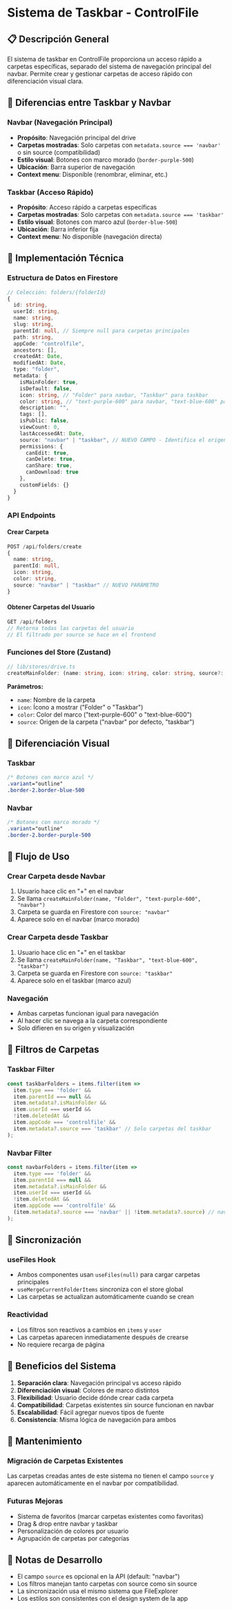 # Sistema de Taskbar - ControlFile

## 📋 Descripción General

El sistema de taskbar en ControlFile proporciona un acceso rápido a carpetas específicas, separado del sistema de navegación principal del navbar. Permite crear y gestionar carpetas de acceso rápido con diferenciación visual clara.

## 🎯 Diferencias entre Taskbar y Navbar

### **Navbar (Navegación Principal)**
- **Propósito**: Navegación principal del drive
- **Carpetas mostradas**: Solo carpetas con `metadata.source === 'navbar'` o sin source (compatibilidad)
- **Estilo visual**: Botones con marco morado (`border-purple-500`)
- **Ubicación**: Barra superior de navegación
- **Context menu**: Disponible (renombrar, eliminar, etc.)

### **Taskbar (Acceso Rápido)**
- **Propósito**: Acceso rápido a carpetas específicas
- **Carpetas mostradas**: Solo carpetas con `metadata.source === 'taskbar'`
- **Estilo visual**: Botones con marco azul (`border-blue-500`)
- **Ubicación**: Barra inferior fija
- **Context menu**: No disponible (navegación directa)

## 🔧 Implementación Técnica

### **Estructura de Datos en Firestore**

```typescript
// Colección: folders/{folderId}
{
  id: string,
  userId: string,
  name: string,
  slug: string,
  parentId: null, // Siempre null para carpetas principales
  path: string,
  appCode: "controlfile",
  ancestors: [],
  createdAt: Date,
  modifiedAt: Date,
  type: "folder",
  metadata: {
    isMainFolder: true,
    isDefault: false,
    icon: string, // "Folder" para navbar, "Taskbar" para taskbar
    color: string, // "text-purple-600" para navbar, "text-blue-600" para taskbar
    description: "",
    tags: [],
    isPublic: false,
    viewCount: 0,
    lastAccessedAt: Date,
    source: "navbar" | "taskbar", // NUEVO CAMPO - Identifica el origen
    permissions: {
      canEdit: true,
      canDelete: true,
      canShare: true,
      canDownload: true
    },
    customFields: {}
  }
}
```

### **API Endpoints**

#### Crear Carpeta
```typescript
POST /api/folders/create
{
  name: string,
  parentId: null,
  icon: string,
  color: string,
  source: "navbar" | "taskbar" // NUEVO PARÁMETRO
}
```

#### Obtener Carpetas del Usuario
```typescript
GET /api/folders
// Retorna todas las carpetas del usuario
// El filtrado por source se hace en el frontend
```

### **Funciones del Store (Zustand)**

```typescript
// lib/stores/drive.ts
createMainFolder: (name: string, icon: string, color: string, source?: string) => string
```

**Parámetros:**
- `name`: Nombre de la carpeta
- `icon`: Ícono a mostrar ("Folder" o "Taskbar")
- `color`: Color del marco ("text-purple-600" o "text-blue-600")
- `source`: Origen de la carpeta ("navbar" por defecto, "taskbar")

## 🎨 Diferenciación Visual

### **Taskbar**
```css
/* Botones con marco azul */
.variant="outline"
.border-2.border-blue-500
```

### **Navbar**
```css
/* Botones con marco morado */
.variant="outline"
.border-2.border-purple-500
```

## 🔄 Flujo de Uso

### **Crear Carpeta desde Navbar**
1. Usuario hace clic en "+" en el navbar
2. Se llama `createMainFolder(name, "Folder", "text-purple-600", "navbar")`
3. Carpeta se guarda en Firestore con `source: "navbar"`
4. Aparece solo en el navbar (marco morado)

### **Crear Carpeta desde Taskbar**
1. Usuario hace clic en "+" en el taskbar
2. Se llama `createMainFolder(name, "Taskbar", "text-blue-600", "taskbar")`
3. Carpeta se guarda en Firestore con `source: "taskbar"`
4. Aparece solo en el taskbar (marco azul)

### **Navegación**
- Ambas carpetas funcionan igual para navegación
- Al hacer clic se navega a la carpeta correspondiente
- Solo difieren en su origen y visualización

## 📁 Filtros de Carpetas

### **Taskbar Filter**
```typescript
const taskbarFolders = items.filter(item => 
  item.type === 'folder' && 
  item.parentId === null &&
  item.metadata?.isMainFolder &&
  item.userId === userId &&
  !item.deletedAt &&
  item.appCode === 'controlfile' &&
  item.metadata?.source === 'taskbar' // Solo carpetas del taskbar
);
```

### **Navbar Filter**
```typescript
const navbarFolders = items.filter(item => 
  item.type === 'folder' && 
  item.parentId === null &&
  item.metadata?.isMainFolder &&
  item.userId === userId &&
  !item.deletedAt &&
  item.appCode === 'controlfile' &&
  (item.metadata?.source === 'navbar' || !item.metadata?.source) // navbar o sin source (compatibilidad)
);
```

## 🔄 Sincronización

### **useFiles Hook**
- Ambos componentes usan `useFiles(null)` para cargar carpetas principales
- `useMergeCurrentFolderItems` sincroniza con el store global
- Las carpetas se actualizan automáticamente cuando se crean

### **Reactividad**
- Los filtros son reactivos a cambios en `items` y `user`
- Las carpetas aparecen inmediatamente después de crearse
- No requiere recarga de página

## 🚀 Beneficios del Sistema

1. **Separación clara**: Navegación principal vs acceso rápido
2. **Diferenciación visual**: Colores de marco distintos
3. **Flexibilidad**: Usuario decide dónde crear cada carpeta
4. **Compatibilidad**: Carpetas existentes sin source funcionan en navbar
5. **Escalabilidad**: Fácil agregar nuevos tipos de fuente
6. **Consistencia**: Misma lógica de navegación para ambos

## 🔧 Mantenimiento

### **Migración de Carpetas Existentes**
Las carpetas creadas antes de este sistema no tienen el campo `source` y aparecen automáticamente en el navbar por compatibilidad.

### **Futuras Mejoras**
- Sistema de favoritos (marcar carpetas existentes como favoritas)
- Drag & drop entre navbar y taskbar
- Personalización de colores por usuario
- Agrupación de carpetas por categorías

## 📝 Notas de Desarrollo

- El campo `source` es opcional en la API (default: "navbar")
- Los filtros manejan tanto carpetas con source como sin source
- La sincronización usa el mismo sistema que FileExplorer
- Los estilos son consistentes con el design system de la app
